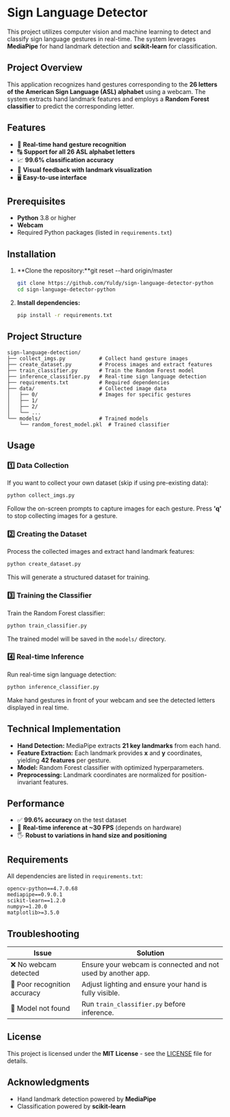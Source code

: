 # Sign Language Detector

This project utilizes computer vision and machine learning to detect and classify sign language gestures in real-time. The system leverages **MediaPipe** for hand landmark detection and **scikit-learn** for classification.

## Project Overview

This application recognizes hand gestures corresponding to the **26 letters of the American Sign Language (ASL) alphabet** using a webcam. The system extracts hand landmark features and employs a **Random Forest classifier** to predict the corresponding letter.

## Features

- 🎥 **Real-time hand gesture recognition**
- 🔠 **Support for all 26 ASL alphabet letters**
- 📈 **99.6% classification accuracy**
- 👀 **Visual feedback with landmark visualization**
- 🖥️ **Easy-to-use interface**

## Prerequisites

- **Python** 3.8 or higher
- **Webcam**
- Required Python packages (listed in `requirements.txt`)

## Installation

1. **Clone the repository:**git reset --hard origin/master

   ```sh
   git clone https://github.com/Yuldy/sign-language-detector-python
   cd sign-language-detector-python
   ```

2. **Install dependencies:**
   ```sh
   pip install -r requirements.txt
   ```

## Project Structure

```
sign-language-detection/
├── collect_imgs.py           # Collect hand gesture images
├── create_dataset.py         # Process images and extract features
├── train_classifier.py       # Train the Random Forest model
├── inference_classifier.py   # Real-time sign language detection
├── requirements.txt          # Required dependencies
├── data/                     # Collected image data
│   ├── 0/                    # Images for specific gestures
│   ├── 1/
│   ├── 2/
│   └── ...
└── models/                   # Trained models
    └── random_forest_model.pkl  # Trained classifier
```

## Usage

### 1️⃣ Data Collection

If you want to collect your own dataset (skip if using pre-existing data):

```sh
python collect_imgs.py
```

Follow the on-screen prompts to capture images for each gesture. Press **'q'** to stop collecting images for a gesture.

### 2️⃣ Creating the Dataset

Process the collected images and extract hand landmark features:

```sh
python create_dataset.py
```

This will generate a structured dataset for training.

### 3️⃣ Training the Classifier

Train the Random Forest classifier:

```sh
python train_classifier.py
```

The trained model will be saved in the `models/` directory.

### 4️⃣ Real-time Inference

Run real-time sign language detection:

```sh
python inference_classifier.py
```

Make hand gestures in front of your webcam and see the detected letters displayed in real time.

## Technical Implementation

- **Hand Detection:** MediaPipe extracts **21 key landmarks** from each hand.
- **Feature Extraction:** Each landmark provides **x** and **y** coordinates, yielding **42 features** per gesture.
- **Model:** Random Forest classifier with optimized hyperparameters.
- **Preprocessing:** Landmark coordinates are normalized for position-invariant features.

## Performance

- ✅ **99.6% accuracy** on the test dataset
- 🚀 **Real-time inference at ~30 FPS** (depends on hardware)
- 🖐️ **Robust to variations in hand size and positioning**

## Requirements

All dependencies are listed in `requirements.txt`:

```
opencv-python==4.7.0.68
mediapipe==0.9.0.1
scikit-learn==1.2.0
numpy>=1.20.0
matplotlib>=3.5.0
```

## Troubleshooting

| Issue                   | Solution |
|-------------------------|----------|
| ❌ No webcam detected  | Ensure your webcam is connected and not used by another app. |
| 🤏 Poor recognition accuracy | Adjust lighting and ensure your hand is fully visible. |
| 📂 Model not found | Run `train_classifier.py` before inference. |



## License

This project is licensed under the **MIT License** - see the [LICENSE](LICENSE) file for details.

## Acknowledgments

- Hand landmark detection powered by **MediaPipe**
- Classification powered by **scikit-learn**
